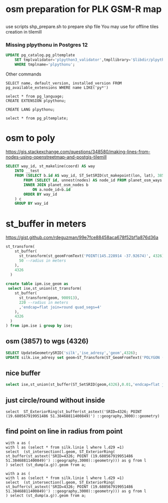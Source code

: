 #  osm preparation for PLK GSM-R map

##
use scripts shp_prepare.sh to prepare shp file You may use for offline tiles creation in tilemill

### Missing plpythonu in Postgres 12

```sql
UPDATE pg_catalog.pg_pltemplate
	SET tmplvalidator='plpython3_validator',tmpllibrary='$libdir/plpython3',tmplhandler='plpython3_call_handler',tmplinline='plpython3_inline_handler'
	WHERE tmplname='plpythonu';
```

Other commands
```
SELECT name, default_version, installed_version FROM pg_available_extensions WHERE name LIKE('py*')

select * from pg_language;
CREATE EXTENSION plpythonu;

CREATE LANG plpythonu;

select * from pg_pltemplate;
```

# osm to poly

https://gis.stackexchange.com/questions/348580/making-lines-from-nodes-using-openstreetmap-and-postgis-tilemill
```sql
SELECT way_id, st_makeline(coord) AS way 
    INTO __test
    FROM (SELECT b.id AS way_id, ST_SetSRID(st_makepoint(lon, lat), 3857) AS coord
        FROM (SELECT id, unnest(nodes) AS node_id FROM planet_osm_ways WHERE 'cobblestone'=any(tags)) a 
        INNER JOIN planet_osm_nodes b 
            ON a.node_id=b.id
        ORDER BY way_id
    ) c
    GROUP BY way_id
```
# st_buffer in meters
https://gist.github.com/rdeguzman/99e7fce88458aca678f52bf1a876d36a

```sql
st_transform(
    st_buffer(
      st_transform(st_geomFromText('POINT(145.228914 -37.92674)', 4326), 900913),
      50 --radius in meters
    ),
    4326
  )
  
create table ipm.ise_geom as
 select ise,st_union(st_transform(
    st_buffer(
      st_transform(geom, 900913),
      220 --radius in meters
      ,'endcap=flat join=round quad_segs=4'
    ),
    4326
  )
) from ipm.ise i group by ise;  
```
## osm (3857) to wgs (4326)

```sql
SELECT UpdateGeometrySRID('silk','ise_adresy','geom',4326);
UPDATE silk.ise_adresy set geom=ST_Transform(ST_GeomFromText('POLYGON ((2080651.9081237381 6563518.367034862, 2080664.4093025539 6563508.073926179, 2080675.274084855 6563520.43971018, 2080662.5057392614 6563531.347611747, 2080651.9081237381 6563518.367034862))',3857),4326) where osm_id=254516262;
```

## nice buffer
```sql
select ise,st_union(st_buffer(ST_SetSRID(geom,4326),0.01,'endcap=flat join=round quad_segs=4')) from ipm.ise i group by ise
```


## just circle/round without inside
```
select  ST_ExteriorRing(st_buffer(st_astext('SRID=4326; POINT (19.680567919951486 51.38468811400849)') ::geography,3000)::geometry)
```

## find point on line in radius from point
```
with a as (
with l as (select * from silk.linie l where l.d29 =1)
select  (st_intersection(l.geom, ST_ExteriorRing(
st_buffer(st_astext('SRID=4326; POINT (19.680567919951486 51.38468811400849)') ::geography,3000)::geometry))) as g from l
) select (st_dump(a.g)).geom from a;
```


```
with a as (
with l as (select * from silk.linie l where l.d29 =1)
select  (st_intersection(l.geom, ST_ExteriorRing(
st_buffer(st_astext('SRID=4326; POINT (19.680567919951486 51.38468811400849)') ::geography,3000)::geometry))) as g from l
) select (st_dump(a.g)).geom from a;
```




